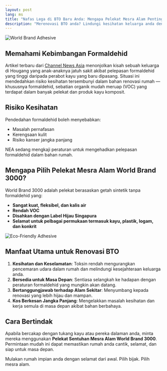 ```yaml
---
layout: post
lang: ms
title: "Nafas Lega di BTO Baru Anda: Mengapa Pelekat Mesra Alam Penting"
description: "Merenovasi BTO anda? Lindungi kesihatan keluarga anda dengan memilih bahan rendah VOC dan bebas formaldehid. Ketahui sebab mengapa Pelekat Mesra Alam World Brand 3000 merupakan pilihan bijak dan selamat untuk rumah moden di Singapura."
---
```

![World Brand Adhesive](https://www.worldbrandadhesive.com/images/24@2x.jpg)

## Memahami Kebimbangan Formaldehid

Artikel terbaru dari [Channel News Asia](https://www.channelnewsasia.com/singapore/formaldehyde-wooden-furniture-homeowners-seeking-help-sick-4475181) menonjolkan kisah sebuah keluarga di Hougang yang anak-anaknya jatuh sakit akibat pelepasan formaldehid yang tinggi daripada perabot kayu yang baru dipasang. Situasi ini mendedahkan risiko kesihatan tersembunyi dalam bahan renovasi rumah — khususnya formaldehid, sebatian organik mudah meruap (VOC) yang terdapat dalam banyak pelekat dan produk kayu komposit.

## Risiko Kesihatan

Pendedahan formaldehid boleh menyebabkan:
- Masalah pernafasan
- Kerengsaan kulit
- Risiko kanser jangka panjang

NEA sedang mengkaji peraturan untuk mengehadkan pelepasan formaldehid dalam bahan rumah.

## Mengapa Pilih Pelekat Mesra Alam World Brand 3000?

World Brand 3000 adalah pelekat berasaskan getah sintetik tanpa formaldehid yang:
- **Sangat kuat, fleksibel, dan kalis air**
- **Rendah VOC**
- **Disahkan dengan Label Hijau Singapura**
- **Selamat untuk pelbagai permukaan termasuk kayu, plastik, logam, dan konkrit**

![Eco-Friendly Adhesive](https://www.worldbrandadhesive.com/images/greenlabel.png)

## Manfaat Utama untuk Renovasi BTO

1. **Kesihatan dan Keselamatan**: Toksin rendah mengurangkan pencemaran udara dalam rumah dan melindungi kesejahteraan keluarga anda.
2. **Bersedia untuk Masa Depan**: Sentiasa selangkah ke hadapan dengan peraturan formaldehid yang mungkin akan datang.
3. **Bertanggungjawab terhadap Alam Sekitar**: Menyumbang kepada renovasi yang lebih hijau dan mampan.
4. **Kos Berkesan Jangka Panjang**: Mengelakkan masalah kesihatan dan kerja semula di masa depan akibat bahan berbahaya.

## Cara Bertindak

Apabila bercakap dengan tukang kayu atau pereka dalaman anda, minta mereka menggunakan **Pelekat Sentuhan Mesra Alam World Brand 3000**. Permintaan mudah ini dapat memastikan rumah anda cantik, selamat, dan siap untuk masa depan.

Mulakan rumah impian anda dengan selamat dari awal. Pilih bijak. Pilih mesra alam.
